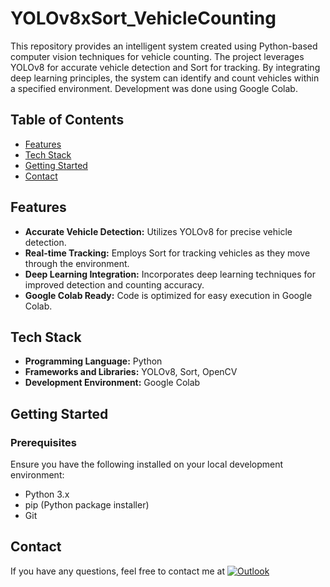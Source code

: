 # YOLOv8xSort_VehicleCounting

This repository provides an intelligent system created using Python-based computer vision techniques for vehicle counting. The project leverages YOLOv8 for accurate vehicle detection and Sort for tracking. By integrating deep learning principles, the system can identify and count vehicles within a specified environment. Development was done using Google Colab.

## Table of Contents

- [Features](#features)
- [Tech Stack](#tech-stack)
- [Getting Started](#getting-started)
- [Contact](#contact)


## Features

- **Accurate Vehicle Detection:** Utilizes YOLOv8 for precise vehicle detection.
- **Real-time Tracking:** Employs Sort for tracking vehicles as they move through the environment.
- **Deep Learning Integration:** Incorporates deep learning techniques for improved detection and counting accuracy.
- **Google Colab Ready:** Code is optimized for easy execution in Google Colab.

## Tech Stack

- **Programming Language:** Python
- **Frameworks and Libraries:** YOLOv8, Sort, OpenCV
- **Development Environment:** Google Colab

## Getting Started

### Prerequisites

Ensure you have the following installed on your local development environment:

- Python 3.x
- pip (Python package installer)
- Git

## Contact
If you have any questions, feel free to contact me at 
[![Outlook](https://img.shields.io/badge/-outlook?style=social&logo=minutemailer&logoColor=blue&label=mohamedfedi.letaief%40eniso.u-sousse.tn&color=grey)](mailto:mohamedfedi.letaief@eniso.u-sousse.tn)
